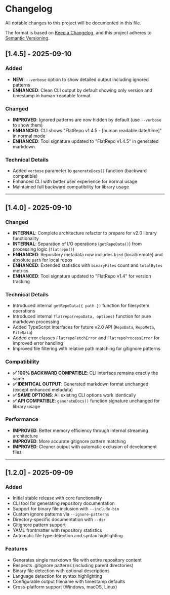 # Changelog

All notable changes to this project will be documented in this file.

The format is based on [Keep a Changelog](https://keepachangelog.com/en/1.1.0/),
and this project adheres to [Semantic Versioning](https://semver.org/spec/v2.0.0.html).

## [1.4.5] - 2025-09-10

### Added
- **NEW**: `--verbose` option to show detailed output including ignored patterns
- **ENHANCED**: Clean CLI output by default showing only version and timestamp in human-readable format

### Changed
- **IMPROVED**: Ignored patterns are now hidden by default (use `--verbose` to show them)
- **ENHANCED**: CLI shows "FlatRepo v1.4.5 - [human readable date/time]" in normal mode
- **ENHANCED**: Tool signature updated to "FlatRepo v1.4.5" in generated markdown

### Technical Details
- Added `verbose` parameter to `generateDocs()` function (backward compatible)
- Enhanced CLI with better user experience for normal usage
- Maintained full backward compatibility for library usage

---

## [1.4.0] - 2025-09-10

### Changed
- **INTERNAL**: Complete architecture refactor to prepare for v2.0 library functionality
- **INTERNAL**: Separation of I/O operations (`getRepoData()`) from processing logic (`flatrepo()`)
- **ENHANCED**: Repository metadata now includes `kind` (local/remote) and absolute `path` for local repos
- **ENHANCED**: Extended statistics with `binaryFiles` count and `totalBytes` metrics
- **ENHANCED**: Tool signature updated to "FlatRepo v1.4" for version tracking

### Technical Details
- Introduced internal `getRepoData({ path })` function for filesystem operations
- Introduced internal `flatrepo(repoData, options)` function for pure markdown processing
- Added TypeScript interfaces for future v2.0 API (`RepoData`, `RepoMeta`, `FileData`)
- Added error classes `FlatrepoFetchError` and `FlatrepoProcessError` for improved error handling
- Improved file filtering with relative path matching for gitignore patterns

### Compatibility
- **✅ 100% BACKWARD COMPATIBLE**: CLI interface remains exactly the same
- **✅ IDENTICAL OUTPUT**: Generated markdown format unchanged (except enhanced metadata)
- **✅ SAME OPTIONS**: All existing CLI options work identically
- **✅ API COMPATIBLE**: `generateDocs()` function signature unchanged for library usage

### Performance
- **IMPROVED**: Better memory efficiency through internal streaming architecture
- **IMPROVED**: More accurate gitignore pattern matching
- **IMPROVED**: Cleaner output with automatic exclusion of development files

---

## [1.2.0] - 2025-09-09

### Added
- Initial stable release with core functionality
- CLI tool for generating repository documentation 
- Support for binary file inclusion with `--include-bin`
- Custom ignore patterns via `--ignore-patterns`
- Directory-specific documentation with `--dir`
- Gitignore pattern support
- YAML frontmatter with repository statistics
- Automatic file type detection and syntax highlighting

### Features
- Generates single markdown file with entire repository content
- Respects .gitignore patterns (including parent directories)  
- Binary file detection with optional descriptions
- Language detection for syntax highlighting
- Configurable output filename with timestamp defaults
- Cross-platform support (Windows, macOS, Linux)